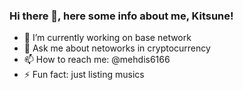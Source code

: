 ### Hi there 👋, here some info about me, Kitsune!

- 🔭 I’m currently working on base network
- 💬 Ask me about netoworks in cryptocurrency
- 📫 How to reach me: @mehdis6166
- ⚡ Fun fact: just listing musics

